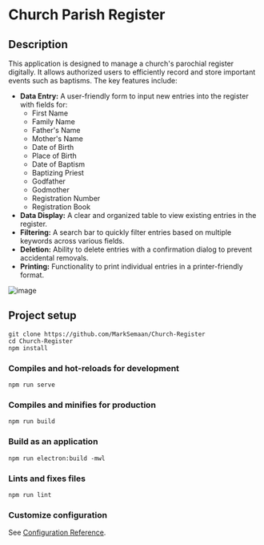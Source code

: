 # Church Parish Register
## Description

This application is designed to manage a church's parochial register digitally. It allows authorized users to efficiently record and store important events such as baptisms. The key features include:

*   **Data Entry:** A user-friendly form to input new entries into the register with fields for:
    *   First Name
    *   Family Name
    *   Father's Name
    *   Mother's Name
    *   Date of Birth
    *   Place of Birth
    *   Date of Baptism
    *   Baptizing Priest
    *   Godfather
    *   Godmother
    *   Registration Number
    *   Registration Book
*   **Data Display:** A clear and organized table to view existing entries in the register.
*   **Filtering:** A search bar to quickly filter entries based on multiple keywords across various fields.
*   **Deletion:** Ability to delete entries with a confirmation dialog to prevent accidental removals.
*   **Printing:** Functionality to print individual entries in a printer-friendly format.

![image](https://github.com/user-attachments/assets/dd934bff-fde6-4770-aa34-2d4eebe0c925)


## Project setup
```
git clone https://github.com/MarkSemaan/Church-Register
cd Church-Register
npm install
```

### Compiles and hot-reloads for development
```
npm run serve
```

### Compiles and minifies for production
```
npm run build
```

### Build as an application 
```
npm run electron:build -mwl
```

### Lints and fixes files
```
npm run lint
```

### Customize configuration
See [Configuration Reference](https://cli.vuejs.org/config/).
